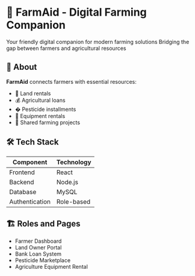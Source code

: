 ﻿# 🌾 FarmAid - Digital Farming Companion

<!-- <p align="center">
  <img src="https://i.imgur.com/JD3Rf5N.png" width="400" alt="FarmAid Logo">
</p> -->
Your friendly digital companion for modern farming solutions 
Bridging the gap between farmers and agricultural resources

## 🌱 About
**FarmAid** connects farmers with essential resources:
- 🏡 Land rentals
- 💰 Agricultural loans
- � Pesticide installments
- 🚜 Equipment rentals
- 👥 Shared farming projects

## 🛠️ Tech Stack
| Component       | Technology |
|-----------------|------------|
| Frontend        | React      |
| Backend         | Node.js    |
| Database        | MySQL      |
| Authentication  | Role-based |

## 🏗️ Roles and Pages
+ Farmer Dashboard
+ Land Owner Portal
+ Bank Loan System
+ Pesticide Marketplace
+ Agriculture Equipment Rental

